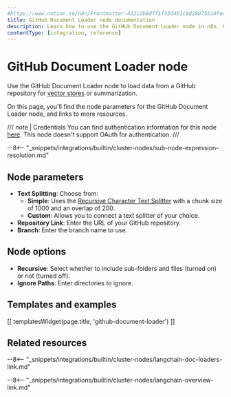```yaml
---
#https://www.notion.so/n8n/Frontmatter-432c2b8dff1f43d4b1c8d20075510fe4
title: GitHub Document Loader node documentation
description: Learn how to use the GitHub Document Loader node in n8n. Follow technical documentation to integrate GitHub Document Loader node into your workflows.
contentType: [integration, reference]
---
```


# GitHub Document Loader node

Use the GitHub Document Loader node to load data from a GitHub repository for [vector stores](/glossary.md#ai-vector-store) or summarization.

On this page, you'll find the node parameters for the GitHub Document Loader node, and links to more resources.

/// note | Credentials
You can find authentication information for this node [here](/integrations/builtin/credentials/github.md). This node doesn't support OAuth for authentication.
///

--8<-- "_snippets/integrations/builtin/cluster-nodes/sub-node-expression-resolution.md"

## Node parameters

* **Text Splitting**: Choose from:
	* **Simple**: Uses the [Recursive Character Text Splitter](/integrations/builtin/cluster-nodes/sub-nodes/n8n-nodes-langchain.textsplitterrecursivecharactertextsplitter.md) with a chunk size of 1000 and an overlap of 200.
    * **Custom**: Allows you to connect a text splitter of your choice.
* **Repository Link**: Enter the URL of your GitHub repository.
* **Branch**: Enter the branch name to use.

## Node options

* **Recursive**: Select whether to include sub-folders and files (turned on) or not (turned off).
* **Ignore Paths**: Enter directories to ignore.

## Templates and examples

<!-- see https://www.notion.so/n8n/Pull-in-templates-for-the-integrations-pages-37c716837b804d30a33b47475f6e3780 -->
[[ templatesWidget(page.title, 'github-document-loader') ]]

## Related resources

--8<-- "_snippets/integrations/builtin/cluster-nodes/langchain-doc-loaders-link.md"

--8<-- "_snippets/integrations/builtin/cluster-nodes/langchain-overview-link.md"

